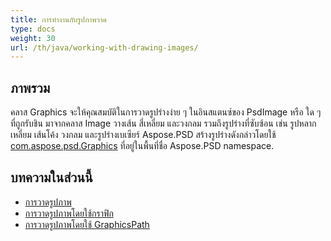 ```yaml
---
title: การทำงานกับรูปภาพวาด
type: docs
weight: 30
url: /th/java/working-with-drawing-images/
---
```


## **ภาพรวม**
คลาส Graphics จะให้คุณสมบัติในการวาดรูปร่างง่าย ๆ ในอินสแตนซ์ของ PsdImage หรือ ใด ๆ ที่ถูกรับชิน มาจากคลาส Image วางเส้น สี่เหลี่ยม และวงกลม รวมถึงรูปร่างที่ซับซ้อน เช่น รูปหลากเหลี่ยม เส้นโค้ง วงกลม และรูปร่างเบเซียร์ Aspose.PSD สร้างรูปร่างดังกล่าวโดยใช้ [com.aspose.psd.Graphics](https://reference.aspose.com/psd/java/com.aspose.psd.class-use/Graphics) ที่อยู่ในพื้นที่ชื่อ Aspose.PSD namespace.


## **บทความในส่วนนี้**
- [การวาดรูปภาพ](/psd/th/java/drawing-images/)
- [การวาดรูปภาพโดยใช้กราฟิก](/psd/th/java/drawing-images-using-graphics/)
- [การวาดรูปภาพโดยใช้ GraphicsPath](/psd/th/java/drawing-images-using-graphicspath/)
